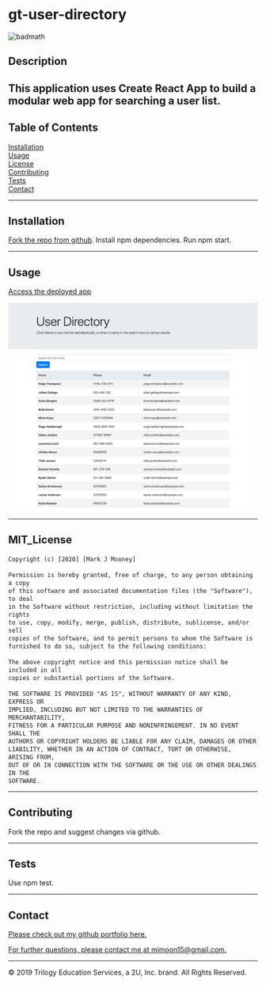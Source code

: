 # gt-user-directory
  
  ![badmath](https://img.shields.io/github/forks/mjmoon15/gt-user-directory?style=social)
  
  ## Description
  
  This application uses Create React App to build a modular web app for searching a user list.
  ---
  
  ## Table of Contents 

  [Installation](#installation)  
  [Usage](#usage)  
  [License](#MIT_license)  
  [Contributing](#contributing)  
  [Tests](#tests)  
  [Contact](#contact)
  
  ---

  ## Installation 

  
  [Fork the repo from github](https://github.com/mjmoon15/gt-user-directory). Install npm dependencies. Run npm start.
  
  ---

  ## Usage
  
  [Access the deployed app](https://mjmoon15.github.io/gt-user-directory/)

  ![Find the User!!](public/user-directory.png "User Finder.")

  ---

  ## MIT_License

    Copyright (c) [2020] [Mark J Mooney]

    Permission is hereby granted, free of charge, to any person obtaining a copy
    of this software and associated documentation files (the "Software"), to deal
    in the Software without restriction, including without limitation the rights
    to use, copy, modify, merge, publish, distribute, sublicense, and/or sell
    copies of the Software, and to permit persons to whom the Software is
    furnished to do so, subject to the following conditions:

    The above copyright notice and this permission notice shall be included in all
    copies or substantial portions of the Software.

    THE SOFTWARE IS PROVIDED "AS IS", WITHOUT WARRANTY OF ANY KIND, EXPRESS OR
    IMPLIED, INCLUDING BUT NOT LIMITED TO THE WARRANTIES OF MERCHANTABILITY,
    FITNESS FOR A PARTICULAR PURPOSE AND NONINFRINGEMENT. IN NO EVENT SHALL THE
    AUTHORS OR COPYRIGHT HOLDERS BE LIABLE FOR ANY CLAIM, DAMAGES OR OTHER
    LIABILITY, WHETHER IN AN ACTION OF CONTRACT, TORT OR OTHERWISE, ARISING FROM,
    OUT OF OR IN CONNECTION WITH THE SOFTWARE OR THE USE OR OTHER DEALINGS IN THE
    SOFTWARE.
  
  ---

  ## Contributing
  
  Fork the repo and suggest changes via github.
  
  ---

  ## Tests
  
  Use npm test.
  
  ---

  ## Contact

  [Please check out my github portfolio here.](https://github.com/mjmoon15)
  

  [For further questions, please contact me at mjmoon15@gmail.com.](mailto:mjmoon15@gmail.com) 
  
  ---
  © 2019 Trilogy Education Services, a 2U, Inc. brand. All Rights Reserved.

